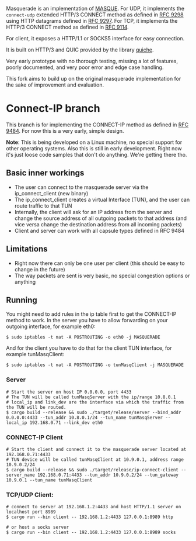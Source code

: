 Masquerade is an implementation of [MASQUE]([https://ietf-wg-masque.github.io/](https://datatracker.ietf.org/wg/masque/about/)). For UDP, it implements the `connect-udp` extended HTTP/3 CONNECT method as defined in [RFC 9298](https://www.rfc-editor.org/rfc/rfc9298.html) using HTTP datagrams defined in [RFC 9297](https://www.rfc-editor.org/rfc/rfc9297.html). For TCP, it implements the HTTP/3 CONNECT method as defined in [RFC 9114](https://www.rfc-editor.org/rfc/rfc9114.html#name-the-connect-method).

For client, it exposes a HTTP/1.1 or SOCKS5 interface for easy connection.

It is built on HTTP/3 and QUIC provided by the library [quiche](https://github.com/cloudflare/quiche).

Very early prototype with no thorough testing, missing a lot of features, poorly documented, and very poor error and edge case handling.

This fork aims to build up on the original masquerade implementation for the sake of improvement and evaluation.

# Connect-IP branch

This branch is for implementing the CONNECT-IP method as defined in [RFC 9484](https://datatracker.ietf.org/doc/rfc9484/).
For now this is a very early, simple design.

**Note**: This is being developed on a Linux machine, no special support for other operating systems.
Also this is still in early development. Right now it's just loose code samples that don't do anything. We're getting there tho.

## Basic inner workings
 * The user can connect to the masquerade server via the ip_connect_client (new binary)
 * The ip_connect_client creates a virtual Interface (TUN), and the user can route traffic to that TUN
 * Internally, the client will ask for an IP address from the server and change the source address of all outgoing packets to that address (and vice versa change the destination address from all incoming packets)
 * Client and server can work with all capsule types defined in RFC 9484

## Limitations
 * Right now there can only be one user per client (this should be easy to change in the future)
 * The way packets are sent is very basic, no special congestion options or anything

## Running

You might need to add rules in the ip table first to get the CONNECT-IP method to work.
In the server you have to allow forwarding on your outgoing interface, for example eth0:
```
$ sudo iptables -t nat -A POSTROUTING -o eth0 -j MASQUERADE
```

And for the client you have to do that for the client TUN interface, for example tunMasqClient:
```
$ sudo iptables -t nat -A POSTROUTING -o tunMasqClient -j MASQUERADE
```

### Server
```
# Start the server on host IP 0.0.0.0, port 4433
# The TUN will be called tunMasqServer with the ip/range 10.8.0.1
# local_ip and link_dev are the interface via which the traffic from the TUN will be routed.
$ cargo build --release && sudo ./target/release/server --bind_addr 0.0.0.0:4433 --tun_addr 10.8.0.1/24 --tun_name tunMasqServer --local_ip 192.168.0.71 --link_dev eth0
```
### CONNECT-IP Client
```
# Start the client and connect it to the masquerade server located at 192.168.0.71:4433
# TUN device will be called tunMasqClient at 10.9.0.1, address range 10.9.0.2/24 
$ cargo build --release && sudo ./target/release/ip-connect-client --server_name 192.168.0.71:4433 --tun_addr 10.9.0.2/24 --tun_gateway 10.9.0.1 --tun_name tunMasqClient
```

### TCP/UDP Client: 
```
# connect to server at 192.168.1.2:4433 and host HTTP/1.1 server on localhost port 8989
$ cargo run --bin client -- 192.168.1.2:4433 127.0.0.1:8989 http

# or host a socks server
$ cargo run --bin client -- 192.168.1.2:4433 127.0.0.1:8989 socks
```

